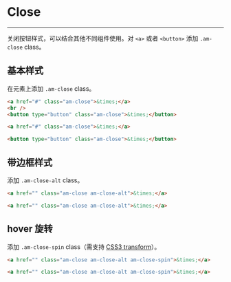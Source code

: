 # Close
---

关闭按钮样式，可以结合其他不同组件使用。对 `<a>` 或者 `<button>` 添加 `.am-close` class。


## 基本样式

在元素上添加 `.am-close` class。

`````html
<a href="#" class="am-close">&times;</a>
<br />
<button type="button" class="am-close">&times;</button>
`````

```html
<a href="#" class="am-close">&times;</a>

<button type="button" class="am-close">&times;</button>
```


## 带边框样式

添加 `.am-close-alt` class。

`````html
<a href="" class="am-close am-close-alt">&times;</a>
`````

```html
<a href="" class="am-close am-close-alt">&times;</a>
```

## hover 旋转

添加 `.am-close-spin` class（需支持 [CSS3 transform](https://developer.mozilla.org/zh-CN/docs/Web/CSS/transform#.E6.97.8B.E8.BD.AC)）。

`````html
<a href="" class="am-close am-close-alt am-close-spin">&times;</a>
`````

```html
<a href="" class="am-close am-close-alt am-close-spin">&times;</a>
```
